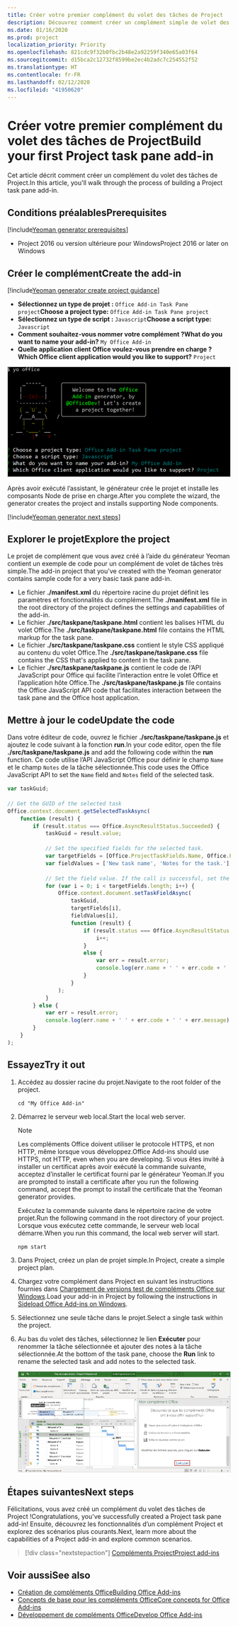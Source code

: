 ```yaml
---
title: Créer votre premier complément du volet des tâches de Project
description: Découvrez comment créer un complément simple de volet des tâches Project à l’aide de l’API JavaScript pour Office.
ms.date: 01/16/2020
ms.prod: project
localization_priority: Priority
ms.openlocfilehash: 821cdc9f32b0fbc2b48e2a92259f340e65a03f64
ms.sourcegitcommit: d15bca2c12732f8599be2ec4b2adc7c254552f52
ms.translationtype: HT
ms.contentlocale: fr-FR
ms.lasthandoff: 02/12/2020
ms.locfileid: "41950620"
---
```

# <a name="build-your-first-project-task-pane-add-in"></a><span data-ttu-id="767bd-103">Créer votre premier complément du volet des tâches de Project</span><span class="sxs-lookup"><span data-stu-id="767bd-103">Build your first Project task pane add-in</span></span>

<span data-ttu-id="767bd-104">Cet article décrit comment créer un complément du volet des tâches de Project.</span><span class="sxs-lookup"><span data-stu-id="767bd-104">In this article, you'll walk through the process of building a Project task pane add-in.</span></span>

## <a name="prerequisites"></a><span data-ttu-id="767bd-105">Conditions préalables</span><span class="sxs-lookup"><span data-stu-id="767bd-105">Prerequisites</span></span>

[!include[Yeoman generator prerequisites](../includes/quickstart-yo-prerequisites.md)]

- <span data-ttu-id="767bd-106">Project 2016 ou version ultérieure pour Windows</span><span class="sxs-lookup"><span data-stu-id="767bd-106">Project 2016 or later on Windows</span></span>

## <a name="create-the-add-in"></a><span data-ttu-id="767bd-107">Créer le complément</span><span class="sxs-lookup"><span data-stu-id="767bd-107">Create the add-in</span></span>

[!include[Yeoman generator create project guidance](../includes/yo-office-command-guidance.md)]

- <span data-ttu-id="767bd-108">**Sélectionnez un type de projet :** `Office Add-in Task Pane project`</span><span class="sxs-lookup"><span data-stu-id="767bd-108">**Choose a project type:** `Office Add-in Task Pane project`</span></span>
- <span data-ttu-id="767bd-109">**Sélectionnez un type de script :** `Javascript`</span><span class="sxs-lookup"><span data-stu-id="767bd-109">**Choose a script type:** `Javascript`</span></span>
- <span data-ttu-id="767bd-110">**Comment souhaitez-vous nommer votre complément ?**</span><span class="sxs-lookup"><span data-stu-id="767bd-110">**What do you want to name your add-in?**</span></span> `My Office Add-in`
- <span data-ttu-id="767bd-111">**Quelle application client Office voulez-vous prendre en charge ?**</span><span class="sxs-lookup"><span data-stu-id="767bd-111">**Which Office client application would you like to support?**</span></span> `Project`

![Capture d’écran des invites et des réponses relatives au générateur Yeoman](../images/yo-office-project.png)

<span data-ttu-id="767bd-113">Après avoir exécuté l’assistant, le générateur crée le projet et installe les composants Node de prise en charge.</span><span class="sxs-lookup"><span data-stu-id="767bd-113">After you complete the wizard, the generator creates the project and installs supporting Node components.</span></span>

[!include[Yeoman generator next steps](../includes/yo-office-next-steps.md)]

## <a name="explore-the-project"></a><span data-ttu-id="767bd-114">Explorer le projet</span><span class="sxs-lookup"><span data-stu-id="767bd-114">Explore the project</span></span>

<span data-ttu-id="767bd-115">Le projet de complément que vous avez créé à l’aide du générateur Yeoman contient un exemple de code pour un complément de volet de tâches très simple.</span><span class="sxs-lookup"><span data-stu-id="767bd-115">The add-in project that you've created with the Yeoman generator contains sample code for a very basic task pane add-in.</span></span> 

- <span data-ttu-id="767bd-116">Le fichier **./manifest.xml** du répertoire racine du projet définit les paramètres et fonctionnalités du complément.</span><span class="sxs-lookup"><span data-stu-id="767bd-116">The **./manifest.xml** file in the root directory of the project defines the settings and capabilities of the add-in.</span></span>
- <span data-ttu-id="767bd-117">Le fichier **./src/taskpane/taskpane.html** contient les balises HTML du volet Office.</span><span class="sxs-lookup"><span data-stu-id="767bd-117">The **./src/taskpane/taskpane.html** file contains the HTML markup for the task pane.</span></span>
- <span data-ttu-id="767bd-118">Le fichier **./src/taskpane/taskpane.css** contient le style CSS appliqué au contenu du volet Office.</span><span class="sxs-lookup"><span data-stu-id="767bd-118">The **./src/taskpane/taskpane.css** file contains the CSS that's applied to content in the task pane.</span></span>
- <span data-ttu-id="767bd-119">Le fichier **./src/taskpane/taskpane.js** contient le code de l’API JavaScript pour Office qui facilite l’interaction entre le volet Office et l’application hôte Office.</span><span class="sxs-lookup"><span data-stu-id="767bd-119">The **./src/taskpane/taskpane.js** file contains the Office JavaScript API code that facilitates interaction between the task pane and the Office host application.</span></span>

## <a name="update-the-code"></a><span data-ttu-id="767bd-120">Mettre à jour le code</span><span class="sxs-lookup"><span data-stu-id="767bd-120">Update the code</span></span>

<span data-ttu-id="767bd-121">Dans votre éditeur de code, ouvrez le fichier **./src/taskpane/taskpane.js** et ajoutez le code suivant à la fonction **run**.</span><span class="sxs-lookup"><span data-stu-id="767bd-121">In your code editor, open the file **./src/taskpane/taskpane.js** and add the following code within the **run** function.</span></span> <span data-ttu-id="767bd-122">Ce code utilise l’API JavaScript Office pour définir le champ `Name` et le champ `Notes` de la tâche sélectionnée.</span><span class="sxs-lookup"><span data-stu-id="767bd-122">This code uses the Office JavaScript API to set the `Name` field and `Notes` field of the selected task.</span></span>

```js
var taskGuid;

// Get the GUID of the selected task
Office.context.document.getSelectedTaskAsync(
    function (result) {
        if (result.status === Office.AsyncResultStatus.Succeeded) {
            taskGuid = result.value;

            // Set the specified fields for the selected task.
            var targetFields = [Office.ProjectTaskFields.Name, Office.ProjectTaskFields.Notes];
            var fieldValues = ['New task name', 'Notes for the task.'];

            // Set the field value. If the call is successful, set the next field.
            for (var i = 0; i < targetFields.length; i++) {
                Office.context.document.setTaskFieldAsync(
                    taskGuid,
                    targetFields[i],
                    fieldValues[i],
                    function (result) {
                        if (result.status === Office.AsyncResultStatus.Succeeded) {
                            i++;
                        }
                        else {
                            var err = result.error;
                            console.log(err.name + ' ' + err.code + ' ' + err.message);
                        }
                    }
                );
            }
        } else {
            var err = result.error;
            console.log(err.name + ' ' + err.code + ' ' + err.message);
        }
    }
);
```

## <a name="try-it-out"></a><span data-ttu-id="767bd-123">Essayez</span><span class="sxs-lookup"><span data-stu-id="767bd-123">Try it out</span></span>

1. <span data-ttu-id="767bd-124">Accédez au dossier racine du projet.</span><span class="sxs-lookup"><span data-stu-id="767bd-124">Navigate to the root folder of the project.</span></span>

    ```command&nbsp;line
    cd "My Office Add-in"
    ```

2. <span data-ttu-id="767bd-125">Démarrez le serveur web local.</span><span class="sxs-lookup"><span data-stu-id="767bd-125">Start the local web server.</span></span>

    > [!NOTE]
    > <span data-ttu-id="767bd-126">Les compléments Office doivent utiliser le protocole HTTPS, et non HTTP, même lorsque vous développez.</span><span class="sxs-lookup"><span data-stu-id="767bd-126">Office Add-ins should use HTTPS, not HTTP, even when you are developing.</span></span> <span data-ttu-id="767bd-127">Si vous êtes invité à installer un certificat après avoir exécuté la commande suivante, acceptez d’installer le certificat fourni par le générateur Yeoman.</span><span class="sxs-lookup"><span data-stu-id="767bd-127">If you are prompted to install a certificate after you run the following command, accept the prompt to install the certificate that the Yeoman generator provides.</span></span>

    <span data-ttu-id="767bd-128">Exécutez la commande suivante dans le répertoire racine de votre projet.</span><span class="sxs-lookup"><span data-stu-id="767bd-128">Run the following command in the root directory of your project.</span></span> <span data-ttu-id="767bd-129">Lorsque vous exécutez cette commande, le serveur web local démarre.</span><span class="sxs-lookup"><span data-stu-id="767bd-129">When you run this command, the local web server will start.</span></span>

    ```command&nbsp;line
    npm start
    ```

3. <span data-ttu-id="767bd-130">Dans Project, créez un plan de projet simple.</span><span class="sxs-lookup"><span data-stu-id="767bd-130">In Project, create a simple project plan.</span></span>

4. <span data-ttu-id="767bd-131">Chargez votre complément dans Project en suivant les instructions fournies dans [Chargement de versions test de compléments Office sur Windows](../testing/create-a-network-shared-folder-catalog-for-task-pane-and-content-add-ins.md).</span><span class="sxs-lookup"><span data-stu-id="767bd-131">Load your add-in in Project by following the instructions in [Sideload Office Add-ins on Windows](../testing/create-a-network-shared-folder-catalog-for-task-pane-and-content-add-ins.md).</span></span>

5. <span data-ttu-id="767bd-132">Sélectionnez une seule tâche dans le projet.</span><span class="sxs-lookup"><span data-stu-id="767bd-132">Select a single task within the project.</span></span>

6. <span data-ttu-id="767bd-133">Au bas du volet des tâches, sélectionnez le lien **Exécuter** pour renommer la tâche sélectionnée et ajouter des notes à la tâche sélectionnée.</span><span class="sxs-lookup"><span data-stu-id="767bd-133">At the bottom of the task pane, choose the **Run** link to rename the selected task and add notes to the selected task.</span></span>

    ![Capture d’écran de l’application Project avec le complément du volet des tâches chargé](../images/project-quickstart-addin-1.png)

## <a name="next-steps"></a><span data-ttu-id="767bd-135">Étapes suivantes</span><span class="sxs-lookup"><span data-stu-id="767bd-135">Next steps</span></span>

<span data-ttu-id="767bd-136">Félicitations, vous avez créé un complément du volet des tâches de Project !</span><span class="sxs-lookup"><span data-stu-id="767bd-136">Congratulations, you've successfully created a Project task pane add-in!</span></span> <span data-ttu-id="767bd-137">Ensuite, découvrez les fonctionnalités d’un complément Project et explorez des scénarios plus courants.</span><span class="sxs-lookup"><span data-stu-id="767bd-137">Next, learn more about the capabilities of a Project add-in and explore common scenarios.</span></span>

> [!div class="nextstepaction"]
> [<span data-ttu-id="767bd-138">Compléments Project</span><span class="sxs-lookup"><span data-stu-id="767bd-138">Project add-ins</span></span>](../project/project-add-ins.md)

## <a name="see-also"></a><span data-ttu-id="767bd-139">Voir aussi</span><span class="sxs-lookup"><span data-stu-id="767bd-139">See also</span></span>

- [<span data-ttu-id="767bd-140">Création de compléments Office</span><span class="sxs-lookup"><span data-stu-id="767bd-140">Building Office Add-ins</span></span>](../overview/office-add-ins-fundamentals.md)
- [<span data-ttu-id="767bd-141">Concepts de base pour les compléments Office</span><span class="sxs-lookup"><span data-stu-id="767bd-141">Core concepts for Office Add-ins</span></span>](../overview/core-concepts-office-add-ins.md)
- [<span data-ttu-id="767bd-142">Développement de compléments Office</span><span class="sxs-lookup"><span data-stu-id="767bd-142">Develop Office Add-ins</span></span>](../develop/develop-overview.md)
